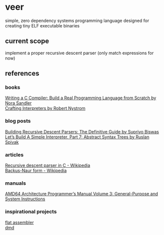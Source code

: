 # veer
simple, zero dependency systems programming language designed for creating tiny ELF executable binaries

## current scope
implement a proper recursive descent parser (only match expressions for now)

## references

### books
[Writing a C Compiler: Build a Real Programming Language from Scratch by Nora Sandler](https://nostarch.com/writing-c-compiler)
\
[Crafting Interpreters by Robert Nystrom](https://craftinginterpreters.com/)

### blog posts
[Building Recursive Descent Parsers: The Definitive Guide by Supriyo Biswas](https://www.booleanworld.com/building-recursive-descent-parsers-definitive-guide/)
\
[Let’s Build A Simple Interpreter. Part 7: Abstract Syntax Trees by Ruslan Spivak](https://ruslanspivak.com/lsbasi-part7/)

### articles
[Recursive descent parser in C - Wikipedia](https://en.wikipedia.org/wiki/Recursive_descent_parser#C_implementation)
\
[Backus-Naur form - Wikipedia](https://en.wikipedia.org/wiki/Backus%E2%80%93Naur_form)

### manuals
[AMD64 Architecture Programmer’s Manual Volume 3: General-Purpose and System Instructions](https://community.amd.com/sdtpp67534/attachments/sdtpp67534/processors-discussions/29160/1/AMD64-3.pdf)

### inspirational projects
[flat assembler](https://github.com/tgrysztar/fasm)
\
[dmd](https://github.com/dlang/dmd/)
